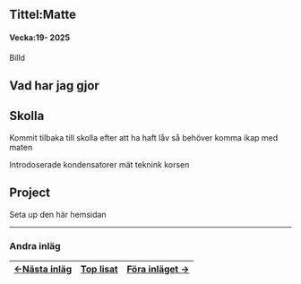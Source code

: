 ## Tittel:Matte

#### Vecka:19- 2025

Billd

## Vad har jag gjor

## Skolla

Kommit tilbaka till skolla efter att ha haft låv så behöver komma ikap med maten

Introdoserade kondensatorer mät teknink korsen

## Project

Seta up den här hemsidan

---

### Andra inläg


| [<-Nästa inläg](https://caspian.rosengren.nu/blog/20-25.html) | [Top lisat](https://caspian.rosengren.nu/blog.html) | [Föra inläget ->](https://caspian.rosengren.nu/blog/19-25.html) |
| :---------------------------------------------------------------: | ----------------------------------------------------- | ------------------------------------------------------------------- |
